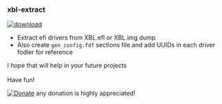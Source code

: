 ### xbl-extract

[![download](https://img.shields.io/github/downloads/serdeliuk/xbl-extract/total)](https://github.com/serdeliuk/xbl-extract/releases/download/1/xbl-extract.sh.zip)

- Extract efi drivers from XBL.efl or XBL.img dump
- Also create `gen_config.fdf` sections file and add UUIDs in each driver fodler for reference


I hope that will help in your future projects<br><br>
Have fun!

[![Donate](https://img.shields.io/badge/Donate-PayPal-green.svg)](https://paypal.me/serdeliuk) any donation is highly appreciated!
